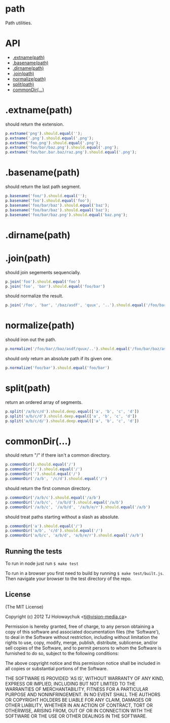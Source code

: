 # path

  Path utilities.

# API
   - [.extname(path)](#extnamepath)
   - [.basename(path)](#basenamepath)
   - [.dirname(path)](#dirnamepath)
   - [.join(path)](#joinpath)
   - [normalize(path)](#normalizepath)
   - [split(path)](#splitpath)
   - [commonDir(...)](#commondir)
<a name=""></a>
 
<a name="extnamepath"></a>
# .extname(path)
should return the extension.

```js
p.extname('png').should.equal('');
p.extname('.png').should.equal('.png');
p.extname('foo.png').should.equal('.png');
p.extname('foo/bar/baz.png').should.equal('.png');
p.extname('foo/bar.bar.baz/raz.png').should.equal('.png');
```

<a name="basenamepath"></a>
# .basename(path)
should return the last path segment.

```js
p.basename('foo/').should.equal('');
p.basename('foo').should.equal('foo');
p.basename('foo/bar/baz').should.equal('baz');
p.basename('foo/bar/baz').should.equal('baz');
p.basename('foo/bar/baz.png').should.equal('baz.png');
```

<a name="dirnamepath"></a>
# .dirname(path)
<a name="joinpath"></a>
# .join(path)
should join segements sequencially.

```js
p.join('foo').should.equal('foo')
p.join('foo', 'bar').should.equal('foo/bar')
```

should normalize the result.

```js
p.join('/foo', 'bar', '/baz/asdf', 'quux', '..').should.equal('/foo/bar/baz/asdf')
```

<a name="normalizepath"></a>
# normalize(path)
should iron out the path.

```js
p.normalize('/foo/bar//baz/asdf/quux/..').should.equal('/foo/bar/baz/asdf')
```

should only return an absolute path if its given one.

```js
p.normalize('foo/bar').should.equal('foo/bar')
```

<a name="splitpath"></a>
# split(path)
return an ordered array of segments.

```js
p.split('/a/b/c/d').should.deep.equal(['a', 'b', 'c', 'd'])
p.split('a/b/c/d').should.deep.equal(['a', 'b', 'c', 'd'])
p.split('a/b/c/d/').should.deep.equal(['a', 'b', 'c', 'd'])
```

<a name="commondir"></a>
# commonDir(...)
should return "/" if there isn't a common directory.

```js
p.commonDir().should.equal('/')
p.commonDir('/').should.equal('/')
p.commonDir('').should.equal('/')
p.commonDir('/a/b', '/c/d').should.equal('/')
```

should return the first common directory.

```js
p.commonDir('/a/b/c').should.equal('/a/b')
p.commonDir('/a/b/c', '/a/b/d').should.equal('/a/b')
p.commonDir('/a/b/c', '/a/b/d', '/a/b/e/r').should.equal('/a/b')
```

should treat paths starting without a slash as absolute.

```js
p.commonDir('a').should.equal('/')
p.commonDir('a/b', 'c/d').should.equal('/')
p.commonDir('a/b/c', 'a/b/d', 'a/b/e/r').should.equal('/a/b')
```

## Running the tests

To run in node just run `$ make test`

To run in a browser you first need to build by running `$ make test/built.js`. Then navigate your browser to the test directory of the repo.

## License 

(The MIT License)

Copyright (c) 2012 TJ Holowaychuk &lt;tj@vision-media.ca&gt;

Permission is hereby granted, free of charge, to any person obtaining
a copy of this software and associated documentation files (the
'Software'), to deal in the Software without restriction, including
without limitation the rights to use, copy, modify, merge, publish,
distribute, sublicense, and/or sell copies of the Software, and to
permit persons to whom the Software is furnished to do so, subject to
the following conditions:

The above copyright notice and this permission notice shall be
included in all copies or substantial portions of the Software.

THE SOFTWARE IS PROVIDED 'AS IS', WITHOUT WARRANTY OF ANY KIND,
EXPRESS OR IMPLIED, INCLUDING BUT NOT LIMITED TO THE WARRANTIES OF
MERCHANTABILITY, FITNESS FOR A PARTICULAR PURPOSE AND NONINFRINGEMENT.
IN NO EVENT SHALL THE AUTHORS OR COPYRIGHT HOLDERS BE LIABLE FOR ANY
CLAIM, DAMAGES OR OTHER LIABILITY, WHETHER IN AN ACTION OF CONTRACT,
TORT OR OTHERWISE, ARISING FROM, OUT OF OR IN CONNECTION WITH THE
SOFTWARE OR THE USE OR OTHER DEALINGS IN THE SOFTWARE.